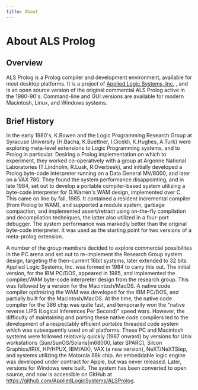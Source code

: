 ```yaml
---
title: About
---
```


# About ALS Prolog

## Overview

ALS Prolog is a Prolog compiler and development environment,
available for most desktop platforms.  It is a project of [Applied Logic Systems, Inc.](https://applied-logic-systems.com)
, and is an open source version of the original commercial ALS Prolog active in the 1980-90's.
Command-line and GUI versions are available for modern Macintosh, Linux, and Windows systems.


## Brief History
In the early 1980's, K.Bowen and the Logic Programming Research Group at Syracuse University (H.Bacha, K.Buettner, I.Cicekli, K.Hughes, A.Turk) were exploring meta-level extensions to Logic Programming systems, and to Prolog in particular. Desiring a Prolog implementation on which to experiment, they worked co-operatively with a group at Argonne National Laboratories (T.Lindholm, R.Lusk, R.Overbeek), and initially developed a Prolog byte-code interpreter running on a Data General MV/8000, and later on a VAX 780.
They found the system performance disappointing, and in late 1984, set out to develop a portable compiler-based system utilizing a byte-code interpreter for D.Warren's WAM design, implemented over C.  
This came on line by fall, 1985.
It contained a resident incremental compiler (from Prolog to WAM), and supported a module system, garbage compaction, and implemented assert/retract using on-the-fly compilation and decompilation techniques, the latter also utilized in a four-port debugger. The system performance was markedly better than the original byte-code interpreter.  It was used as the starting point for two versions of a meta-prolog extension.

A number of the group members decided to explore commercial possibilites in the PC arena and set out to re-implement the Research Group system design, targeting the then-current 16bit systems, later extended to 32 bits.
Applied Logic Systems, Inc. was formed in 1984 to carry this out.
The initial version, for the IBM PC/DOS, appeared in 1985, and implemented the compiler/WAM byte-code interpreter design from the research group.
This was followed by a version for the Macintosh/MacOS.
A native code compiler optimizing the WAM was developed for the IBM PC/DOS, and partially built for the Macintosh/MacOS.
At the time, the native code compiler for the 386 chip was quite fast, and temporarily won the "native reverse LIPS (Logical Inferences Per Second)" speed wars.
However, the difficulty of maintaining and porting these native code compilers led to the development of a respectably efficient portable threaded code system which was subsequently used on all platforms.
These PC and Macintosh systems were followed relatively quickly (1987 onward) by versions for Unix workstations (Sun/SunOS/Solaris[m68000, later SPARC], Silcon Graphics/IRIX, HP/HPUX, IBM/AIX), VAX (a new version), NeXT/NeXTStep, and systems utilizing the Motorola 88k chip.
An embeddable logic engine was developed under contract for Apple, but was never released.
Later, versions for Windows were built.
The system has been converted to open source, and now is accessible on GitHub at https://github.com/AppliedLogicSystems/ALSProlog.
